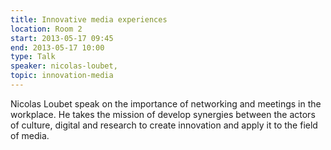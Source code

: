 ```yaml
---
title: Innovative media experiences
location: Room 2
start: 2013-05-17 09:45
end: 2013-05-17 10:00
type: Talk
speaker: nicolas-loubet,
topic: innovation-media
---
```


Nicolas Loubet speak on the importance of networking and meetings in the workplace. He takes the mission of develop synergies between the actors of culture, digital and research to create innovation and apply it to the field of media.
